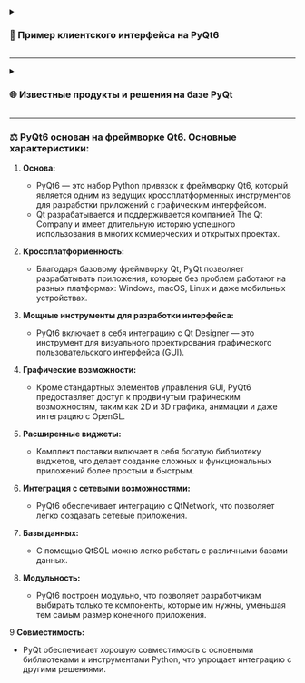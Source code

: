 <details>
<summary><h3>💾 Пример клиентского интерфейса на PyQt6</h3></summary>
<p align="center">
<img src="https://raw.githubusercontent.com/DmPanf/PyQt6_FastAPI_HQ-SAM/main/images/pyqt6_01.jpg" width="40%" />
</p>
</details>

---

<details>
<summary><h3>🌐 Известные продукты и решения на базе PyQt</h3></summary>
   <b>🔹Anki:</b> Это популярная программа для повторения интервалов, предназначенная для запоминания карточек. <br>
   <b>🔹Calibre:</b> Полнофункциональное решение для управления электронными книгами, которое позволяет читать, конвертировать и организовывать вашу библиотеку электронных книг. <br>
   <b>🔹Spyder:</b> Интегрированная среда разработки для Python с расширенными возможностями для научных вычислений.  <br>
   <b>🔹Dropbox:</b> Клиентские приложения Dropbox для рабочего стола в некоторых версиях использовали PyQt.  <br>
   <b>🔹Qutebrowser:</b> Легкий веб-браузер с интерфейсом управления на основе клавиш Vim.  <br>
   <b>🔹Eric Python IDE:</b> Интегрированная среда разработки, разработанная специально для Python и Ruby.  <br>
   <b>🔹Mudlet:</b> Кроссплатформенный клиент MUD с расширенной поддержкой сценариев.  <br>
   <b>🔹Pencil:</b> Прототипирование GUI для создания черновиков интерфейса.  <br>
   <b>🔹VLC media player:</b> Несмотря на то что основной интерфейс VLC разработан с использованием других библиотек, модуль для удаленного управления VLC через веб-интерфейс создан с использованием PyQt. <br>
   <b>🔹Ninja-IDE:</b> Интегрированная среда разработки для Python. <br>
</details>

---

### ⚖️ PyQt6 основан на фреймворке Qt6. Основные характеристики:

1. **Основа:**
   - PyQt6 — это набор Python привязок к фреймворку Qt6, который является одним из ведущих кроссплатформенных инструментов для разработки приложений с графическим интерфейсом.
   - Qt разрабатывается и поддерживается компанией The Qt Company и имеет длительную историю успешного использования в многих коммерческих и открытых проектах.

2. **Кроссплатформенность:**
   - Благодаря базовому фреймворку Qt, PyQt позволяет разрабатывать приложения, которые без проблем работают на разных платформах: Windows, macOS, Linux и даже мобильных устройствах.

3. **Мощные инструменты для разработки интерфейса:**
   - PyQt6 включает в себя интеграцию с Qt Designer — это инструмент для визуального проектирования графического пользовательского интерфейса (GUI).

4. **Графические возможности:**
   - Кроме стандартных элементов управления GUI, PyQt6 предоставляет доступ к продвинутым графическим возможностям, таким как 2D и 3D графика, анимации и даже интеграцию с OpenGL.

5. **Расширенные виджеты:**
   - Комплект поставки включает в себя богатую библиотеку виджетов, что делает создание сложных и функциональных приложений более простым и быстрым.

6. **Интеграция с сетевыми возможностями:**
   - PyQt6 обеспечивает интеграцию с QtNetwork, что позволяет легко создавать сетевые приложения.

7. **Базы данных:**
   - С помощью QtSQL можно легко работать с различными базами данных.

8. **Модульность:**
   - PyQt6 построен модульно, что позволяет разработчикам выбирать только те компоненты, которые им нужны, уменьшая тем самым размер конечного приложения.

9 **Совместимость:** 
   - PyQt обеспечивает хорошую совместимость с основными библиотеками и инструментами Python, что упрощает интеграцию с другими решениями.

